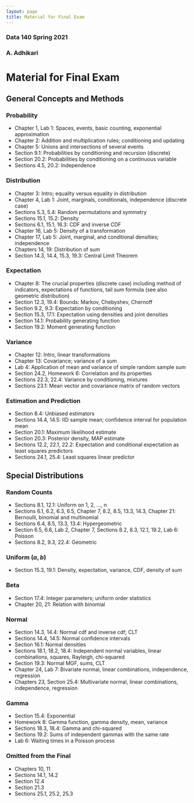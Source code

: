 ```yaml
---
layout: page
title: Material for Final Exam
---
```


<!-- #region -->
### Data 140 Spring 2021 ###
### A. Adhikari ###

# Material for Final Exam #

## General Concepts and Methods ##

### Probability ###
- Chapter 1, Lab 1: Spaces, events, basic counting, exponential approximation
- Chapter 2: Addition and multiplication rules; conditioning and updating
- Chapter 5: Unions and intersections of several events
- Section 9.1: Probabilities by conditioning and recursion (discrete)
- Section 20.2: Probabilities by conditioning on a continuous variable
- Sections 4.5, 20.2: Independence

### Distribution ###
- Chapter 3: Intro; equality versus equality in distribution
- Chapter 4, Lab 1: Joint, marginals, conditionals, independence (discrete case)
- Sections 5.3, 5.4: Random permutations and symmetry
- Sections 15.1, 15.2: Density
- Sections 6.1, 15.1, 16.3: CDF and inverse CDF
- Chapter 16, Lab 5: Density of a transformation
- Chapter 17, Lab 5: Joint, marginal, and conditional densities; independence
- Chapters 14, 19: Distribution of sum
- Section 14.3, 14.4, 15.3, 19.3: Central Limit Theorem

### Expectation ###
- Chapter 8: The crucial properties (discrete case) including method of indicators, expectations of functions, tail sum formula (see also geometric distribution)
- Section 12.3, 19.4: Bounds: Markov, Chebyshev, Chernoff
- Section 9.2, 9.3: Expectation by conditioning
- Section 15.3, 17.1: Expectation using densities and joint densities
- Section 14.1: Probability generating function
- Section 19.2: Moment generating function

### Variance ###
- Chapter 12: Intro, linear transformations
- Chapter 13: Covariance; variance of a sum
- Lab 4: Application of mean and variance of simple random sample sum
- Section 24.2, Homework 6: Correlation and its properties
- Sections 22.3, 22.4: Variance by conditioning, mixtures
- Sections 23.1: Mean vector and covariance matrix of random vectors

### Estimation and Prediction ###
- Section 8.4: Unbiased estimators
- Sections 14.4, 14.5: IID sample mean; confidence interval for population mean
- Section 20.1: Maximum likelihood estimate
- Section 20.3: Posterior density, MAP estimate
- Sections 12.2, 22.1, 22.2: Expectation and conditional expectation as least squares predictors
- Sections 24.1, 25.4: Least squares linear predictor

## Special Distributions ##

### Random Counts ###
- Sections 8.1, 12.1: Uniform on 1, 2, ..., n
- Sections 6.1, 6.2, 6.3, 6.5, Chapter 7, 8.2, 8.5, 13.3, 14.3, Chapter 21: Bernoulli, binomial and multinomial
- Sections 6.4, 8.5, 13.3, 13.4: Hypergeometric
- Section 6.5, 6.6, Lab 2, Chapter 7, Sections 8.2, 8.3, 12.1, 19.2, Lab 6: Poisson
- Sections 8.2, 9.3, 22.4: Geometric

### Uniform $(a, b)$ ###
- Section 15.3, 19.1: Density, expectation, variance, CDF, density of sum

### Beta ###
- Section 17.4: Integer parameters; uniform order statistics
- Chapter 20, 21: Relation with binomial

### Normal ###
- Section 14.3, 14.4: Normal cdf and inverse cdf; CLT
- Sections 14.4, 14.5: Normal confidence intervals
- Section 16.1: Normal densities
- Sections 18.1, 18.2, 18.4: Independent normal variables, linear combinations, squares, Rayleigh, chi-squared
- Section 19.3: Normal MGF, sums, CLT
- Chapter 24, Lab 7: Bivariate normal, linear combinations, independence, regression
- Chapters 23, Section 25.4: Multivariate normal, linear combinations, independence, regression

### Gamma ###
- Section 15.4: Exponential
- Homework 8: Gamma function, gamma density, mean, variance
- Sections 18.3, 18.4: Gamma and chi-squared
- Sections 19.2: Sums of independent gammas with the same rate
- Lab 6: Waiting times in a Poisson process

### Omitted from the Final ###
- Chapters 10, 11
- Sections 14.1, 14.2
- Section 12.4
- Section 21.3
- Sections 25.1, 25.2, 25.3
